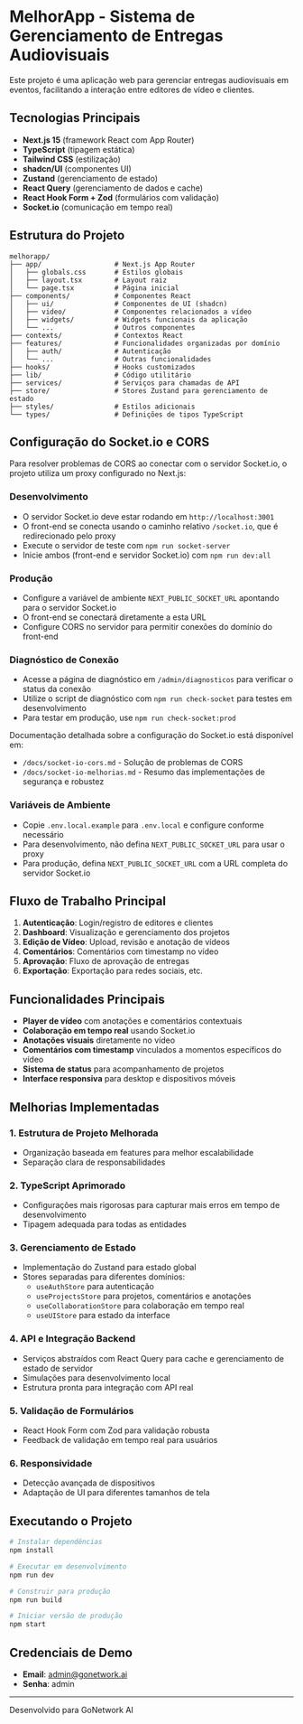 # MelhorApp - Sistema de Gerenciamento de Entregas Audiovisuais

Este projeto é uma aplicação web para gerenciar entregas audiovisuais em eventos, facilitando a interação entre editores de vídeo e clientes.

## Tecnologias Principais

- **Next.js 15** (framework React com App Router)
- **TypeScript** (tipagem estática)
- **Tailwind CSS** (estilização)
- **shadcn/UI** (componentes UI)
- **Zustand** (gerenciamento de estado)
- **React Query** (gerenciamento de dados e cache)
- **React Hook Form + Zod** (formulários com validação)
- **Socket.io** (comunicação em tempo real)

## Estrutura do Projeto

```plaintext
melhorapp/
├── app/                  # Next.js App Router
│   ├── globals.css       # Estilos globais
│   ├── layout.tsx        # Layout raiz
│   └── page.tsx          # Página inicial
├── components/           # Componentes React
│   ├── ui/               # Componentes de UI (shadcn)
│   ├── video/            # Componentes relacionados a vídeo
│   ├── widgets/          # Widgets funcionais da aplicação
│   └── ...               # Outros componentes
├── contexts/             # Contextos React
├── features/             # Funcionalidades organizadas por domínio
│   ├── auth/             # Autenticação
│   └── ...               # Outras funcionalidades
├── hooks/                # Hooks customizados
├── lib/                  # Código utilitário
├── services/             # Serviços para chamadas de API
├── store/                # Stores Zustand para gerenciamento de estado
├── styles/               # Estilos adicionais
└── types/                # Definições de tipos TypeScript
```

## Configuração do Socket.io e CORS

Para resolver problemas de CORS ao conectar com o servidor Socket.io, o projeto utiliza um proxy configurado no Next.js:

### Desenvolvimento

- O servidor Socket.io deve estar rodando em `http://localhost:3001`
- O front-end se conecta usando o caminho relativo `/socket.io`, que é redirecionado pelo proxy
- Execute o servidor de teste com `npm run socket-server`
- Inicie ambos (front-end e servidor Socket.io) com `npm run dev:all`

### Produção

- Configure a variável de ambiente `NEXT_PUBLIC_SOCKET_URL` apontando para o servidor Socket.io
- O front-end se conectará diretamente a esta URL
- Configure CORS no servidor para permitir conexões do domínio do front-end

### Diagnóstico de Conexão

- Acesse a página de diagnóstico em `/admin/diagnosticos` para verificar o status da conexão
- Utilize o script de diagnóstico com `npm run check-socket` para testes em desenvolvimento
- Para testar em produção, use `npm run check-socket:prod`

Documentação detalhada sobre a configuração do Socket.io está disponível em:
- `/docs/socket-io-cors.md` - Solução de problemas de CORS
- `/docs/socket-io-melhorias.md` - Resumo das implementações de segurança e robustez

### Variáveis de Ambiente

- Copie `.env.local.example` para `.env.local` e configure conforme necessário
- Para desenvolvimento, não defina `NEXT_PUBLIC_SOCKET_URL` para usar o proxy
- Para produção, defina `NEXT_PUBLIC_SOCKET_URL` com a URL completa do servidor Socket.io

## Fluxo de Trabalho Principal

1. **Autenticação**: Login/registro de editores e clientes
2. **Dashboard**: Visualização e gerenciamento dos projetos
3. **Edição de Vídeo**: Upload, revisão e anotação de vídeos
4. **Comentários**: Comentários com timestamp no vídeo
5. **Aprovação**: Fluxo de aprovação de entregas
6. **Exportação**: Exportação para redes sociais, etc.

## Funcionalidades Principais

- **Player de vídeo** com anotações e comentários contextuais
- **Colaboração em tempo real** usando Socket.io
- **Anotações visuais** diretamente no vídeo
- **Comentários com timestamp** vinculados a momentos específicos do vídeo
- **Sistema de status** para acompanhamento de projetos
- **Interface responsiva** para desktop e dispositivos móveis

## Melhorias Implementadas

### 1. Estrutura de Projeto Melhorada
- Organização baseada em features para melhor escalabilidade
- Separação clara de responsabilidades

### 2. TypeScript Aprimorado
- Configurações mais rigorosas para capturar mais erros em tempo de desenvolvimento
- Tipagem adequada para todas as entidades

### 3. Gerenciamento de Estado
- Implementação do Zustand para estado global
- Stores separadas para diferentes domínios:
  - `useAuthStore` para autenticação
  - `useProjectsStore` para projetos, comentários e anotações
  - `useCollaborationStore` para colaboração em tempo real
  - `useUIStore` para estado da interface

### 4. API e Integração Backend
- Serviços abstraídos com React Query para cache e gerenciamento de estado de servidor
- Simulações para desenvolvimento local
- Estrutura pronta para integração com API real

### 5. Validação de Formulários
- React Hook Form com Zod para validação robusta
- Feedback de validação em tempo real para usuários

### 6. Responsividade
- Detecção avançada de dispositivos
- Adaptação de UI para diferentes tamanhos de tela

## Executando o Projeto

```bash
# Instalar dependências
npm install

# Executar em desenvolvimento
npm run dev

# Construir para produção
npm run build

# Iniciar versão de produção
npm start
```

## Credenciais de Demo
- **Email**: admin@gonetwork.ai
- **Senha**: admin

---

Desenvolvido para GoNetwork AI
